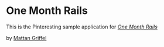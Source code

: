 # One Month Rails

This is the Pinteresting sample application for [*One Month Rails*](http://onemonthrails.com)

by [Mattan Griffel](http://www.mattangriffel.com)